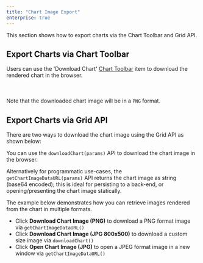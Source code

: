 ```yaml
---
title: "Chart Image Export"
enterprise: true
---
```


This section shows how to export charts via the Chart Toolbar and Grid API.

## Export Charts via Chart Toolbar

Users can use the 'Download Chart' [Chart Toolbar](/integrated-charts-toolbar/) item to download the rendered
chart in the browser.

<div style="display: flex; margin-bottom: 25px; margin-top: 25px; margin-left: 40px;">
    <div style="flex: 1 1 0">
        <image-caption src="integrated-charts-api-downloading-image/resources/chart-toolbar-download.png" alt="Chart Toolbar Download button" constrained="true" centered="true"></image-caption>
    </div>
</div>

Note that the downloaded chart image will be in a `PNG` format.

## Export Charts via Grid API

There are two ways to download the chart image using the Grid API as shown below:

<api-documentation source='grid-api/api.json' section='charts' names='["downloadChart", "getChartImageDataURL"]'></api-documentation>

You can use the `downloadChart(params)` API to download the chart image in the browser.

Alternatively for programmatic use-cases, the `getChartImageDataURL(params)` API returns the chart
image as string (base64 encoded); this is ideal for  persisting to a back-end, or opening/presenting
the chart image statically.

The example below demonstrates how you can retrieve images rendered from the chart in multiple formats.

- Click **Download Chart Image (PNG)** to download a PNG format image via `getChartImageDataURL()`
- Click **Download Chart Image (JPG 800x500)** to download a custom size image via `downloadChart()`
- Click **Open Chart Image (JPG)** to open a JPEG format image in a new window via `getChartImageDataURL()`

<grid-example title='Downloading Chart Image' name='downloading-chart-image' type='generated' options='{ "exampleHeight": 800, "enterprise": true, "modules": ["clientside", "menu", "charts"], "myGridReference": 1 }'></grid-example>



